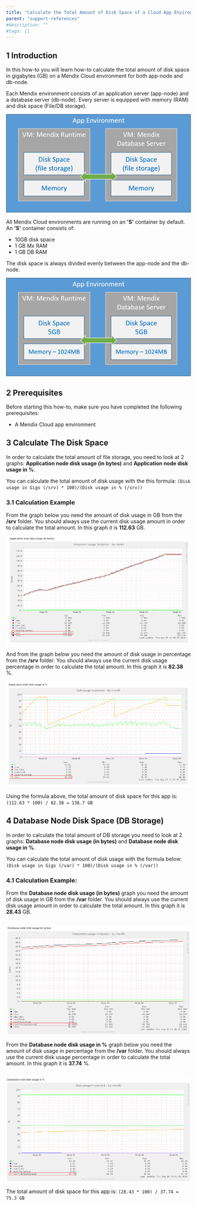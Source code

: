 ```yaml
---
title: "Calculate the Total Amount of Disk Space of a Cloud App Environment"
parent: "support-references"
#description: ""
#tags: []
---
```


## 1 Introduction

In this how-to you will learn how-to calculate the total amount of disk space in gigabytes (GB) on a Mendix Cloud environment for both app-node and db-node.

Each Mendix environment consists of an application server (app-node) and a database server (db-node). Every server is equipped with memory (RAM) and disk space (File/DB storage).

![](attachments/how-to-calculate-the-total-amount-of-diskspace-of-a-cloud-app-environment/appenvironment.jpg)

All Mendix Cloud environments are running on an **'S'** container by default.
An **'S'** container consists of:

  *   10GB disk space
  *   1 GB Mx RAM
  *   1 GB DB RAM

The disk space is always divided evenly between the app-node and the db-node.

![](attachments/how-to-calculate-the-total-amount-of-diskspace-of-a-cloud-app-environment/Scontainer.jpg)

## 2 Prerequisites

Before starting this how-to, make sure you have completed the following prerequisites:

* A Mendix Cloud app environment

## 3 Calculate The Disk Space

In order to calculate the total amount of file storage, you need to look at 2 graphs: **Application node disk usage (in bytes)** and **Application node disk usage in %**.

You can calculate the total amount of disk usage with the this formula: ``(Disk usage in Gigs (/srv) * 100)/(Disk usage in % (/srv))``

### 3.1 Calculation Example
From the graph below you need the amount of disk usage in GB from the **/srv** folder. You should always use the current disk usage amount in order to calculate the total amount. In this graph it is **112.63** GB.

![](attachments/how-to-calculate-the-total-amount-of-diskspace-of-a-cloud-app-environment/appusage.png)

And from the graph below you need the amount of disk usage in percentage from the **/srv** folder. You should always use the current disk usage percentage in order to calculate the total amount. In this graph it is **82.38** %.

![](attachments/how-to-calculate-the-total-amount-of-diskspace-of-a-cloud-app-environment/appusagepercentage.png)

Using the formula above, the total amount of disk space for this app is: ``(112.63 * 100) / 82.38 = 136.7 GB``

## 4 Database Node Disk Space (DB Storage)

In order to calculate the total amount of DB storage you need to look at 2 graphs: **Database node disk usage (in bytes)** and **Database node disk usage in %**.

You can calculate the total amount of disk usage with the formula below: ``(Disk usage in Gigs (/var) * 100)/(Disk usage in % (/var))``

### 4.1 Calculation Example:

From the **Database node disk usage (in bytes)** graph you need the amount of disk usage in GB from the **/var** folder. You should always use the current disk usage amount in order to calculate the total amount. In this graph it is **28.43** GB.

 ![](attachments/how-to-calculate-the-total-amount-of-diskspace-of-a-cloud-app-environment/DBnodeDiskusage.png)

From the **Database node disk usage in %** graph below you need the amount of disk usage in percentage from the **/var** folder. You should always use the current disk usage percentage in order to calculate the total amount. In this graph it is **37.74** %.

 ![](attachments/how-to-calculate-the-total-amount-of-diskspace-of-a-cloud-app-environment/DBnodeDiskusagePercentage.png)

The total amount of disk space for this app is: ``(28.43 * 100) / 37.74 = 75.3 GB``
